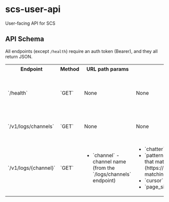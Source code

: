 # scs-user-api

User-facing API for SCS

## API Schema

All endpoints (except `/health`) require an auth token (Bearer), and they all return JSON.

<table>
  <tbody>
    <tr>
      <th>Endpoint</th>
      <th>Method</th>
      <th>URL path params</th>
      <th>URL query params</th>
      <th>Description</th>
    </tr>
    <tr>
      <td>`/health`</td>
      <td>`GET`</td>
      <td>None</td>
      <td>None</td>
      <td>Returns 200 OK, used to check if the API is running</td>
    </tr>
    <tr>
      <td>`/v1/logs/channels`</td>
      <td>`GET`</td>
      <td>None</td>
      <td>None</td>
      <td>Returns a list of logged channels</td>
    </tr>
    <tr>
      <td>`/v1/logs/{channel}`</td>
      <td>`GET`</td>
      <td>
        <ul>
          <li>`channel` - channel name (from the `/logs/channels` endpoint)</li>
        </ul>
      </td>
      <td>
        <ul>
          <li>`chatter` - filters for messages sent by this user</li>
          <li>`pattern` - filters for messages with a content that matches this [`LIKE`](https://www.postgresql.org/docs/14/functions-matching.html#FUNCTIONS-LIKE) pattern</li>
          <li>`cursor` - page token returned by the previous </li>
          <li>`page_size` - between 128 and 1024</li>
        </ul>
      </td>
      <td>Returns a paginated list of messages, and a cursor to retrieve the next page.</td>
    </tr>
  </tbody>
</table>
